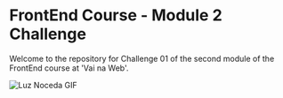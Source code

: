 # FrontEnd Course - Module 2 Challenge
Welcome to the repository for Challenge 01 of the second module of the FrontEnd course at 'Vai na Web'.

![Luz Noceda GIF](https://i.pinimg.com/originals/4f/c9/05/4fc905a5f8f30a0c0c7739c89dee9b17.gif)
